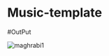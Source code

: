 # Music-template

#OutPut

![maghrabi1](https://user-images.githubusercontent.com/109771302/181090185-eeb9e0a8-a6b7-4fe0-b520-502359ebcba3.jpg)
